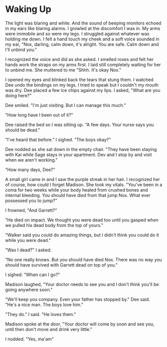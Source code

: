 # Waking Up

The light was blaring and white.  And the sound of beeping monitors echoed in my ears like blaring alarms.  I growled at the discomfort I was in.  My arms were immobile and so were my legs.  I struggled against whatever was holding me down.  I felt a hand touch my cheek and a soft voice sounded in my ear, "Nox, darling, calm down, it's alright.  You are safe.  Calm down and I'll unbind you."

I recognized the voice and did as she asked.  I smelled roses and felt her hands work the straps on my arms first.  I laid still completely waiting for her to unbind me.  She muttered to me "Shhh.  It's okay Nox."

I opened my eyes and blinked back the tears that stung them.  I watched Dee undo the bindings on my legs.  I tried to speak but I couldn't my mouth was dry.  Dee placed a few ice chips against my lips.  I asked, "What are you doing here?"

Dee smiled.  "I'm just visiting.  But I can manage this much."

"How long have I been out of it?"

Dee raised the bed so I was sitting up.  "A few days.  Your nurse says you should be dead."

"I've heard that before."  I sighed.  "The boys okay?"

Dee nodded as she sat down in the empty chair.  "They have been staying with Kai while Sage stays in your apartment.  Dev and I stop by and visit when we aren't working."

"How many days, Dee?"

A small girl came in and I saw the purple streak in her hair.  I recognized her of course, how could I forget Madison.  She took my vitals.  "You've been in a coma for two weeks while your body healed from crushed bones and internal bleeding.  You should have died from that jump Nox.  What ever possessed you to jump?"

I frowned, "And Garrett?"

"He died on impact.  We thought you were dead too until you gasped when we pulled his dead body from the top of yours."

"Walker said you could do amazing things, but I didn't think you could do it while you were dead."

"Was I dead?" I asked.

"No one really knows.  But you should have died Nox.  There was no way you should have survived with Garrett dead on top of you."

I sighed.  "When can I go?"

Madison laughed, "Your doctor needs to see you and I don't think you'll be going anywhere soon."

"We'll keep you company.  Even your father has stopped by."  Dee said.  "He's a nice man.  The boys love him."

"They do." I said.  "He loves them."

Madison spoke at the door, "Your doctor will come by soon and see you, until then don't move and drink very little."

I nodded.  "Yes, ma'am"

